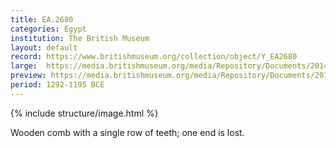 ```yaml
---
title: EA.2680
categories: Egypt
institution: The British Museum
layout: default
record: https://www.britishmuseum.org/collection/object/Y_EA2680
large:  https://media.britishmuseum.org/media/Repository/Documents/2014_11/4_19/48a73153_5c3e_46af_8838_a3d9013cce82/mid_01188556_001.jpg
preview: https://media.britishmuseum.org/media/Repository/Documents/2014_11/4_19/48a73153_5c3e_46af_8838_a3d9013cce82/small_01188556_001.jpg
period: 1292-1195 BCE
---
```

{% include structure/image.html %}

Wooden comb with a single row of teeth; one end is lost.
